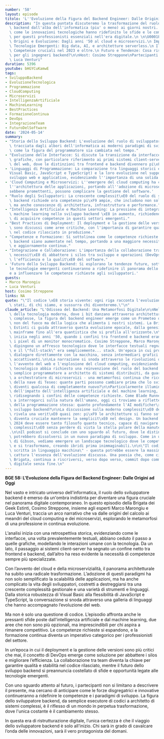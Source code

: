 ```yaml
---
number: '58'
layout: episode
titolo: 'L''Evoluzione della Figura del Backend Engineer: Dalle Origini ad Oggi'
description: "In questa puntata discuteremo la trasformazione del ruolo dello sviluppatore\
  \ backend dall'alba dell'informatica (piu' o meno) ai giorni nostri. Esploreremo\
  \ come le innovazioni tecnologiche hanno ridefinito le sfide e le competenze necessarie\
  \ per questi professionisti essenziali nell'era digitale.\n \n\U0001F4D6 Cosa Tratteremo:\n\
  \ Origini e Evoluzione: Dagli anni '50 al cloud e microservizi.\n Impatto delle\
  \ Tecnologie Emergenti: Big data, AI, e architetture serverless.\n Il Ruolo Attuale:\
  \ Competenze cruciali nel 2023 e oltre.\n Futuro e Tendenze: Cosa riserva il domani\
  \ per gli ingegneri backend?\n\nHost: Cosimo Streppone\nPartecipanti: Marco Marongiu,\
  \ Luca Venturi"
duration: 5396
youtube: bHGYCuKamwE
tags:
- SviluppoBackend
- EvoluzioneTecnologica
- Programmazione
- CloudComputing
- Microservizi
- IntelligenzaArtificiale
- MachineLearning
- BestPractices
- FormazioneContinua
- DevOps
- IntegrazioneTeam
- FuturoDelSoftware
date: '2024-05-14'
summary:
- "Storia dello Sviluppo Backend: L'evoluzione del ruolo di sviluppatore backend \xE8\
  \ tracciata dagli albori dell'informatica ai moderni paradigmi di sviluppo, evidenziando\
  \ come la figura del programmatore sia cambiata nel tempo."
- "Evoluzione delle Interfacce: Si discute la transizione da interfacce testuali a\
  \ grafiche, con particolare riferimento ai primi sistemi client-server e all'emergere\
  \ del web, dove le distinzioni tra frontend e backend divennero pi\xF9 marcate."
- 'Linguaggi di Programmazione: La comparazione tra linguaggi storici e moderni (come
  Visual Basic, JavaScript e TypeScript) e la loro evoluzione nel supporto per lo
  sviluppo web e applicativo, evidenziando l''importanza di una solida base di conoscenze.'
- 'Cloud Computing e Microservizi: L''emergere del cloud computing ha cambiato radicalmente
  l''architettura delle applicazioni, portando all''adozione di microservizi che,
  sebbene promettenti, possono complicare la gestione del software.'
- "Ruolo degli Sviluppatori: La crescente complessit\xE0 del ruolo di sviluppatore\
  \ backend richiede ora competenze pi\xF9 ampie, che includono non solo programmazione,\
  \ ma anche conoscenze di architettura, infrastruttura e performance."
- "Intelligenza Artificiale e Machine Learning: La pressione di integrare l'IA e il\
  \ machine learning nello sviluppo backend \xE8 in aumento, richiedendo agli sviluppatori\
  \ di acquisire competenze in questi settori emergenti."
- "Best Practices di Deployment: Il deployment e la gestione delle versioni del software\
  \ sono discussi come aree critiche, con l'importanza di garantire qualit\xE0 e stabilit\xE0\
  \ nel codice rilasciato in produzione."
- "Competenze e Formazione: Si sottolinea come le competenze richieste per gli sviluppatori\
  \ backend siano aumentate nel tempo, portando a una maggiore necessit\xE0 di formazione\
  \ e aggiornamento continuo."
- "Integrazione e Collaborazione: L'importanza della collaborazione tra team e la\
  \ necessit\xE0 di abbattere i silos tra sviluppo e operazioni (DevOps) per migliorare\
  \ l'efficienza e la qualit\xE0 del software."
- 'Futuro dello Sviluppo Backend: Si esplorano le tendenze future, sottolineando come
  le tecnologie emergenti continueranno a ridefinire il panorama dello sviluppo software
  e a influenzare le competenze richieste agli sviluppatori.'
guests:
- Marco Marongiu
- Luca Venturi
host: Cosimo Streppone
links: NA
quote: "\"Il codice \xE8 storia vivente: ogni riga racconta l'evoluzione di chi siamo\
  \ stati, di chi siamo, e sussurra chi diventeremo.\"\n"
claude_article: "L'Odissea del Backend: Una Metamorfosi Digitale\n\nNel vasto cyberspazio\
  \ della tecnologia moderna, dove i bit danzano attraverso architetture sempre pi\xF9\
  \ complesse, la figura del backend engineer emerge come un Prometeo digitale, portatore\
  \ non del fuoco ma della logica che alimenta i nostri sistemi. La Brigata dei Geek\
  \ Estinti ci guida attraverso questa evoluzione epocale, dalla genesi dei primi\
  \ mainframe fino all'era quantistica che si profila all'orizzonte.\n\nIl viaggio\
  \ inizia negli anni '50, quando i confini tra frontend e backend erano sfumati quanto\
  \ i pixel di un monitor monocromatico. Cosimo Streppone, Marco Marongiu e Luca Venturi\
  \ dipingono un affresco tecnologico dove le interfacce testuali regnavan sovrane,\
  \ e il \"full-stack\" era semplicemente... stack. Un'epoca in cui programmare significava\
  \ dialogare direttamente con la macchina, senza intermediari grafici o framework\
  \ accattivanti.\n\nLa narrazione si snoda attraverso le rivoluzioni del client-server,\
  \ l'avvento del web e l'esplosione del cloud computing, evidenziando come ogni salto\
  \ tecnologico abbia richiesto una reinvenzione del ruolo del backend engineer. Da\
  \ semplice programmatore a architetto di sistemi distribuiti, da guardiano di database\
  \ a orchestratore di microservizi - una metamorfosi continua che ricorda il paradosso\
  \ della nave di Teseo: quante parti possono cambiare prima che lo sviluppatore backend\
  \ diventi qualcosa di completamente nuovo?\n\nParticolarmente illuminante \xE8 l'analisi\
  \ dell'impatto dell'intelligenza artificiale e del machine learning, che stanno\
  \ ridisegnando i confini delle competenze richieste. Come Blade Runner ci ha insegnato\
  \ a interrogarci sulla natura dell'umano, oggi ci troviamo a riflettere sul futuro\
  \ della programmazione stessa: quanto profondamente l'AI modificher\xE0 il DNA dello\
  \ sviluppo backend?\n\nLa discussione sulla moderna complessit\xE0 dei sistemi distribuiti\
  \ rivela una verit\xE0 quasi zen: pi\xF9 le architetture si fanno sofisticate, pi\xF9\
  \ diventa cruciale mantenere la semplicit\xE0 nel design. Un backend engineer del\
  \ 2024 deve essere tanto filosofo quanto tecnico, capace di navigare l'oceano della\
  \ complessit\xE0 senza perdere di vista la stella polare della manutenibilit\xE0\
  .\n\nIl podcast si conclude con uno sguardo al futuro, dove le distinzioni tradizionali\
  \ potrebbero dissolversi in un nuovo paradigma di sviluppo. Come in un racconto\
  \ di Gibson, vediamo emergere un landscape tecnologico dove le competenze si fondono\
  \ e si trasformano, creando ibridi prima inimmaginabili.\n\n\"Il codice \xE8 poesia\
  \ scritta in linguaggio macchina\" - questa potrebbe essere la massima che meglio\
  \ cattura l'essenza dell'evoluzione discussa. Una poesia che, come ci ricorda la\
  \ Brigata, continua a riscriversi, verso dopo verso, commit dopo commit, in un'epica\
  \ digitale senza fine.\n"
---
```

**BGE 58: L'Evoluzione della Figura del Backend Engineer: Dalle Origini ad Oggi**

Nel vasto e intricato universo dell'informatica, il ruolo dello sviluppatore backend è emerso da un'ombra indistinta per diventare una figura cruciale nel panorama digitale contemporaneo. In questo episodio della Brigata dei Geek Estinti, Cosimo Streppone, insieme agli esperti Marco Marongiu e Luca Venturi, traccia un arco narrativo che va dalle origini del calcolo ai meandri del cloud computing e dei microservizi, esplorando le metamorfosi di una professione in continua evoluzione.

L’analisi inizia con una retrospettiva storica, evidenziando come le interfacce, una volta prevalentemente testuali, abbiano ceduto il passo a quelle grafiche, modellando le interazioni umane con la tecnologia. Da un lato, il passaggio ai sistemi client-server ha segnato un confine netto tra frontend e backend, dall’altro ha reso evidente la necessità di competenze sempre più specializzate.

Con l’avvento del cloud e della microservizialità, il panorama architetturale ha subito una radicale trasformazione. L’adozione di questi paradigmi ha non solo semplificato la scalabilità delle applicazioni, ma ha anche complicato la vita degli sviluppatori, costretti a destreggiarsi tra una crescente complessità gestionale e una varietà di strumenti e linguaggi. Dalla storica robustezza di Visual Basic alla flessibilità di JavaScript e TypeScript, la conversazione si snoda attraverso una galleria di linguaggi che hanno accompagnato l’evoluzione del web.

Ma non è solo una questione di codice. L’episodio affronta anche le pressanti sfide poste dall'intelligenza artificiale e dal machine learning, due aree che non sono più opzionali, ma imprescindibili per chi aspira a rimanere competitivo. Le competenze richieste si espandono, e la formazione continua diventa un imperativo categorico per i professionisti del settore.

In un’epoca in cui il deployment e la gestione delle versioni sono più critici che mai, il concetto di DevOps emerge come soluzione per abbattere i silos e migliorare l’efficienza. La collaborazione tra team diventa la chiave per garantire qualità e stabilità nel codice rilasciato, mentre il futuro dello sviluppo backend si preannuncia costellato di sfide e opportunità legate alle tecnologie emergenti.

Con uno sguardo attento al futuro, i partecipanti non si limitano a descrivere il presente, ma cercano di anticipare come le forze disgregatrici e innovative continueranno a ridefinire le competenze e i paradigmi di sviluppo. La figura dello sviluppatore backend, da semplice esecutore di codici a architetto di sistemi complessi, è il riflesso di un mondo in perpetua trasformazione, dove l'unica costante è il cambiamento stesso.

In questa era di ristrutturazione digitale, l’unica certezza è che il viaggio dello sviluppatore backend è solo all'inizio. Chi sarà in grado di cavalcare l’onda delle innovazioni, sarà il vero protagonista del domani.
